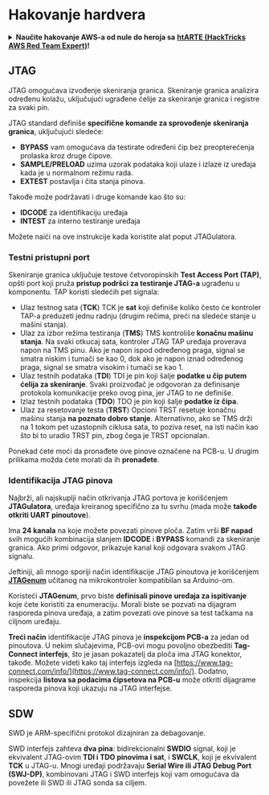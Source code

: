 # Hakovanje hardvera

<details>

<summary><strong>Naučite hakovanje AWS-a od nule do heroja sa</strong> <a href="https://training.hacktricks.xyz/courses/arte"><strong>htARTE (HackTricks AWS Red Team Expert)</strong></a><strong>!</strong></summary>

Drugi načini podrške HackTricks-u:

* Ako želite da vidite **vašu kompaniju reklamiranu na HackTricks-u** ili **preuzmete HackTricks u PDF formatu** proverite [**PLANOVE ZA PRIJATELJE**](https://github.com/sponsors/carlospolop)!
* Nabavite [**zvanični PEASS & HackTricks swag**](https://peass.creator-spring.com)
* Otkrijte [**The PEASS Family**](https://opensea.io/collection/the-peass-family), našu kolekciju ekskluzivnih [**NFT-ova**](https://opensea.io/collection/the-peass-family)
* **Pridružite se** 💬 [**Discord grupi**](https://discord.gg/hRep4RUj7f) ili [**telegram grupi**](https://t.me/peass) ili nas **pratite** na **Twitteru** 🐦 [**@carlospolopm**](https://twitter.com/hacktricks\_live)**.**
* **Podelite svoje hakovanje trikove slanjem PR-ova na** [**HackTricks**](https://github.com/carlospolop/hacktricks) i [**HackTricks Cloud**](https://github.com/carlospolop/hacktricks-cloud) github repozitorijume.

</details>

## JTAG

JTAG omogućava izvođenje skeniranja granica. Skeniranje granica analizira određenu kolažu, uključujući ugrađene ćelije za skeniranje granica i registre za svaki pin.

JTAG standard definiše **specifične komande za sprovođenje skeniranja granica**, uključujući sledeće:

* **BYPASS** vam omogućava da testirate određeni čip bez preopterećenja prolaska kroz druge čipove.
* **SAMPLE/PRELOAD** uzima uzorak podataka koji ulaze i izlaze iz uređaja kada je u normalnom režimu rada.
* **EXTEST** postavlja i čita stanja pinova.

Takođe može podržavati i druge komande kao što su:

* **IDCODE** za identifikaciju uređaja
* **INTEST** za interno testiranje uređaja

Možete naići na ove instrukcije kada koristite alat poput JTAGulatora.

### Testni pristupni port

Skeniranje granica uključuje testove četvoropinskih **Test Access Port (TAP)**, opšti port koji pruža **pristup podršci za testiranje JTAG-a** ugrađenu u komponentu. TAP koristi sledećih pet signala:

* Ulaz testnog sata (**TCK**) TCK je **sat** koji definiše koliko često će kontroler TAP-a preduzeti jednu radnju (drugim rečima, preći na sledeće stanje u mašini stanja).
* Ulaz za izbor režima testiranja (**TMS**) TMS kontroliše **konačnu mašinu stanja**. Na svaki otkucaj sata, kontroler JTAG TAP uređaja proverava napon na TMS pinu. Ako je napon ispod određenog praga, signal se smatra niskim i tumači se kao 0, dok ako je napon iznad određenog praga, signal se smatra visokim i tumači se kao 1.
* Ulaz testnih podataka (**TDI**) TDI je pin koji šalje **podatke u čip putem ćelija za skeniranje**. Svaki proizvođač je odgovoran za definisanje protokola komunikacije preko ovog pina, jer JTAG to ne definiše.
* Izlaz testnih podataka (**TDO**) TDO je pin koji šalje **podatke iz čipa**.
* Ulaz za resetovanje testa (**TRST**) Opcioni TRST resetuje konačnu mašinu stanja **na poznato dobro stanje**. Alternativno, ako se TMS drži na 1 tokom pet uzastopnih ciklusa sata, to poziva reset, na isti način kao što bi to uradio TRST pin, zbog čega je TRST opcionalan.

Ponekad ćete moći da pronađete ove pinove označene na PCB-u. U drugim prilikama možda ćete morati da ih **pronađete**.

### Identifikacija JTAG pinova

Najbrži, ali najskuplji način otkrivanja JTAG portova je korišćenjem **JTAGulatora**, uređaja kreiranog specifično za tu svrhu (mada može **takođe otkriti UART pinoutove**).

Ima **24 kanala** na koje možete povezati pinove ploča. Zatim vrši **BF napad** svih mogućih kombinacija slanjem **IDCODE** i **BYPASS** komandi za skeniranje granica. Ako primi odgovor, prikazuje kanal koji odgovara svakom JTAG signalu.

Jeftiniji, ali mnogo sporiji način identifikacije JTAG pinoutova je korišćenjem [**JTAGenum**](https://github.com/cyphunk/JTAGenum/) učitanog na mikrokontroler kompatibilan sa Arduino-om.

Koristeći **JTAGenum**, prvo biste **definisali pinove uređaja za ispitivanje** koje ćete koristiti za enumeraciju. Morali biste se pozvati na dijagram rasporeda pinova uređaja, a zatim povezati ove pinove sa test tačkama na ciljnom uređaju.

**Treći način** identifikacije JTAG pinova je **inspekcijom PCB-a** za jedan od pinoutova. U nekim slučajevima, PCB-ovi mogu povoljno obezbediti **Tag-Connect interfejs**, što je jasan pokazatelj da ploča ima JTAG konektor, takođe. Možete videti kako taj interfejs izgleda na [https://www.tag-connect.com/info/](https://www.tag-connect.com/info/). Dodatno, inspekcija **listova sa podacima čipsetova na PCB-u** može otkriti dijagrame rasporeda pinova koji ukazuju na JTAG interfejse.

## SDW

SWD je ARM-specifični protokol dizajniran za debagovanje.

SWD interfejs zahteva **dva pina**: bidirekcionalni **SWDIO** signal, koji je ekvivalent JTAG-ovim **TDI i TDO pinovima i sat**, i **SWCLK**, koji je ekvivalent **TCK** u JTAG-u. Mnogi uređaji podržavaju **Serial Wire ili JTAG Debug Port (SWJ-DP)**, kombinovani JTAG i SWD interfejs koji vam omogućava da povežete ili SWD ili JTAG sonda sa ciljem.
